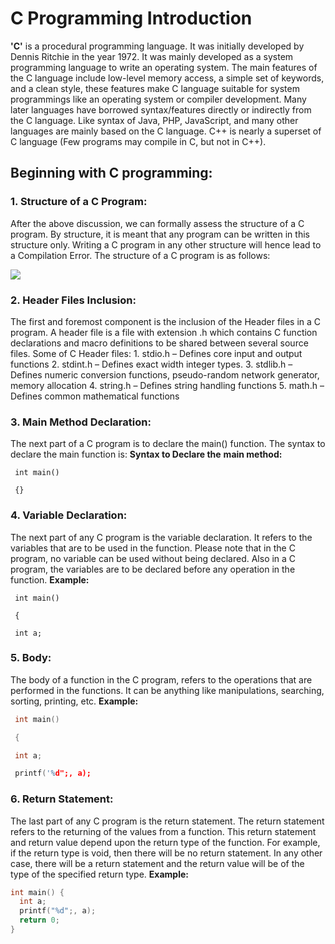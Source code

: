 # C Programming Introduction

**'C'** is a procedural programming language. It was initially developed by Dennis Ritchie in the year 1972. It was mainly developed as a system programming language to write an operating system. The main features of the C language include low-level memory access, a simple set of keywords, and a clean style, these features make C language suitable for system programmings like an operating system or compiler development. Many later languages have borrowed syntax/features directly or indirectly from the C language. Like syntax of Java, PHP, JavaScript, and many other languages are mainly based on the C language. C++ is nearly a superset of C language \(Few programs may compile in C, but not in C++\).

## **Beginning with C programming:**

### 1. **Structure of a C Program:**

After the above discussion, we can formally assess the structure of a C program. By structure, it is meant that any program can be written in this structure only. Writing a C program in any other structure will hence lead to a Compilation Error. The structure of a C program is as follows:

![](https://github.com/AswinS07/C_programming/tree/82e0997762ed854b7866a18af2d94261b81a2838/_includes/c_structure.png)

### 2. **Header Files Inclusion:**

The first and foremost component is the inclusion of the Header files in a C program. A header file is a file with extension .h which contains C function declarations and macro definitions to be shared between several source files. Some of C Header files: 1. stdio.h – Defines core input and output functions 2. stdint.h – Defines exact width integer types. 3. stdlib.h – Defines numeric conversion functions, pseudo-random network generator, memory allocation 4. string.h – Defines string handling functions 5. math.h – Defines common mathematical functions

### 3. **Main Method Declaration:**

The next part of a C program is to declare the main\(\) function. The syntax to declare the main function is: **Syntax to Declare the** **main method:**

```text
 int main()

 {}
```

### 4. **Variable Declaration:**

The next part of any C program is the variable declaration. It refers to the variables that are to be used in the function. Please note that in the C program, no variable can be used without being declared. Also in a C program, the variables are to be declared before any operation in the function. **Example:**

```text
 int main()

 {

 int a;
```

### 5. **Body:**

The body of a function in the C program, refers to the operations that are performed in the functions. It can be anything like manipulations, searching, sorting, printing, etc. **Example:**

```c
 int main()

 {

 int a;

 printf('%d";, a);
```

### 6. **Return Statement:**

The last part of any C program is the return statement. The return statement refers to the returning of the values from a function. This return statement and return value depend upon the return type of the function. For example, if the return type is void, then there will be no return statement. In any other case, there will be a return statement and the return value will be of the type of the specified return type. **Example:**


```c
int main() {
  int a;
  printf("%d";, a);
  return 0;
}
```